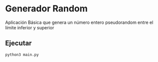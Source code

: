 # Generador Random

Aplicación Básica que genera un número entero pseudorandom entre el
límite inferior y superior

## Ejecutar

```
python3 main.py
```

